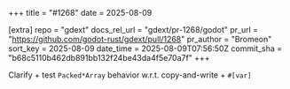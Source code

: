 +++
title = "#1268"
date = 2025-08-09

[extra]
repo = "gdext"
docs_rel_url = "gdext/pr-1268/godot"
pr_url = "https://github.com/godot-rust/gdext/pull/1268"
pr_author = "Bromeon"
sort_key = 2025-08-09
date_time = 2025-08-09T07:56:50Z
commit_sha = "b68c5110b462db891bb132f24be43da4f5e70a7f"
+++

Clarify + test `Packed*Array` behavior w.r.t. copy-and-write + `#[var]`
